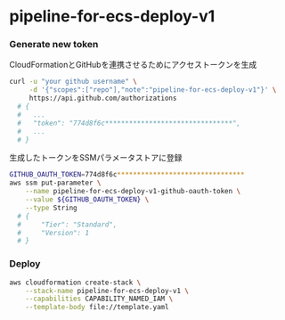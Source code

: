 # pipeline-for-ecs-deploy-v1


### Generate new token

CloudFormationとGitHubを連携させるためにアクセストークンを生成

```sh
curl -u "your github username" \
     -d '{"scopes":["repo"],"note":"pipeline-for-ecs-deploy-v1"}' \
     https://api.github.com/authorizations
  # {
  #   ...
  #   "token": "774d8f6c********************************",
  #   ...
  # }
```

生成したトークンをSSMパラメータストアに登録

```sh
GITHUB_OAUTH_TOKEN=774d8f6c********************************
aws ssm put-parameter \
    --name pipeline-for-ecs-deploy-v1-github-oauth-token \
    --value ${GITHUB_OAUTH_TOKEN} \
    --type String
  # {
  #     "Tier": "Standard",
  #     "Version": 1
  # }
```

### Deploy

```sh
aws cloudformation create-stack \
    --stack-name pipeline-for-ecs-deploy-v1 \
    --capabilities CAPABILITY_NAMED_IAM \
    --template-body file://template.yaml
```
